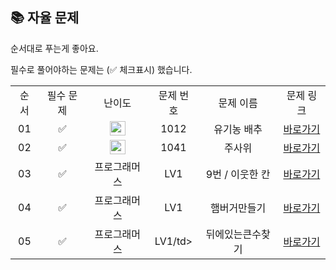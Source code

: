 ## 📚 자율 문제

순서대로 푸는게 좋아요.

필수로 풀어야하는 문제는 (✅ 체크표시) 했습니다.
<br/>
<table>
  <tr>
    <td align="center">순서</td>
    <td align="center">필수 문제</td>
    <td align="center">난이도</td>
    <td align="center">문제 번호</td>
    <td align="center">문제 이름</td>
    <td align="center">문제 링크</td>
  </tr>
   <tr>
    <td align="center">01</td>
    <td align="center">✅</td>
    <td align="center"><img height="23px" width="25px" src="https://d2gd6pc034wcta.cloudfront.net/tier/9.svg"></td>
    <td align="center">1012</td>
    <td align="center">유기농 배추</td>
    <td align="center"><a href="https://www.acmicpc.net/problem/1012">바로가기</a></td>
  </tr>
   <tr>
    <td align="center">02</td>
    <td align="center">✅</td>
    <td align="center"><img height="23px" width="25px" src="https://d2gd6pc034wcta.cloudfront.net/tier/11.svg"></td>
    <td align="center">1041</td>
    <td align="center">주사위</td>
    <td align="center"><a href="https://www.acmicpc.net/problem/1041">바로가기</a></td>
  </tr>
   <tr>
    <td align="center">03</td>
    <td align="center">✅</td>
    <td align="center">프로그래머스</td>
    <td align="center">LV1</td>
    <td align="center">9번 / 이웃한 칸</td>
    <td align="center"><a href="https://school.programmers.co.kr/learn/courses/30/lessons/250125">바로가기</a></td>
  </tr>
   <tr>
    <td align="center">04</td>
    <td align="center">✅</td>
    <td align="center">프로그래머스</td>
    <td align="center">LV1</td>
    <td align="center">햄버거만들기</td>
    <td align="center"><a href="https://school.programmers.co.kr/learn/courses/30/lessons/133502">바로가기</a></td>
  </tr>
  <tr>
    <td align="center">05</td>
    <td align="center">✅</td>
    <td align="center">프로그래머스</td>
    <td align="center">LV1/td>
    <td align="center">뒤에있는큰수찾기</td>
    <td align="center"><a href="https://school.programmers.co.kr/learn/courses/30/lessons/154539">바로가기</a></td>
  </tr>
</table>
<br/><br/>

